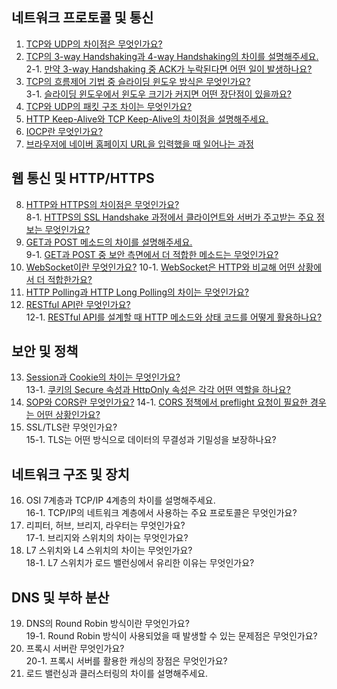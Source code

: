## 네트워크 프로토콜 및 통신

1. [TCP와 UDP의 차이점은 무엇인가요?](https://github.com/inflearn-cs-study/cs/tree/main/Network/NT_01)
2. [TCP의 3-way Handshaking과 4-way Handshaking의 차이를 설명해주세요.](https://github.com/inflearn-cs-study/cs/tree/main/Network/NT_02) <br>
2-1. [만약 3-way Handshaking 중 ACK가 누락된다면 어떤 일이 발생하나요?](https://github.com/inflearn-cs-study/cs/tree/main/Network/NT_02) 
3. [TCP의 흐름제어 기법 중 슬라이딩 윈도우 방식은 무엇인가요?](https://github.com/inflearn-cs-study/cs/tree/main/Network/NT_02) <br>
3-1. [슬라이딩 윈도우에서 윈도우 크기가 커지면 어떤 장단점이 있을까요?](https://github.com/inflearn-cs-study/cs/tree/main/Network/NT_02)
4. [TCP와 UDP의 패킷 구조 차이는 무엇인가요?](https://github.com/inflearn-cs-study/cs/tree/main/Network/NT_03)
5. [HTTP Keep-Alive와 TCP Keep-Alive의 차이점을 설명해주세요.](https://github.com/inflearn-cs-study/cs/tree/main/Network/NT_03)
6. [IOCP란 무엇인가요?](https://github.com/inflearn-cs-study/cs/tree/main/Network/NT_04) <br>
7. [브라우저에 네이버 홈페이지 URL을 입력했을 때 일어나는 과정](https://github.com/inflearn-cs-study/cs/tree/main/Network/NT_04) <br>

## 웹 통신 및 HTTP/HTTPS

8. [HTTP와 HTTPS의 차이점은 무엇인가요?](https://github.com/inflearn-cs-study/cs/tree/main/Network/NT_05)  
8-1. [HTTPS의 SSL Handshake 과정에서 클라이언트와 서버가 주고받는 주요 정보는 무엇인가요?](https://github.com/inflearn-cs-study/cs/tree/main/Network/NT_05)  
9. [GET과 POST 메소드의 차이를 설명해주세요.](https://github.com/inflearn-cs-study/cs/tree/main/Network/NT_05)  
9-1. [GET과 POST 중 보안 측면에서 더 적합한 메소드는 무엇인가요?](https://github.com/inflearn-cs-study/cs/tree/main/Network/NT_05)  
10. [WebSocket이란 무엇인가요?](https://github.com/inflearn-cs-study/cs/tree/main/Network/NT_06)
10-1. [WebSocket은 HTTP와 비교해 어떤 상황에서 더 적합한가요?](https://github.com/inflearn-cs-study/cs/tree/main/Network/NT_06)
11. [HTTP Polling과 HTTP Long Polling의 차이는 무엇인가요?](https://github.com/inflearn-cs-study/cs/tree/main/Network/NT_06) 
12. [RESTful API란 무엇인가요?](https://github.com/inflearn-cs-study/cs/tree/main/Network/NT_07) <br>
12-1. [RESTful API를 설계할 때 HTTP 메소드와 상태 코드를 어떻게 활용하나요?](https://github.com/inflearn-cs-study/cs/tree/main/Network/NT_07)

## 보안 및 정책

13. [Session과 Cookie의 차이는 무엇인가요?](https://github.com/inflearn-cs-study/cs/tree/main/Network/NT_07) <br>
13-1. [쿠키의 Secure 속성과 HttpOnly 속성은 각각 어떤 역할을 하나요?](https://github.com/inflearn-cs-study/cs/tree/main/Network/NT_07)  
14. [SOP와 CORS란 무엇인가요?](https://github.com/inflearn-cs-study/cs/tree/main/Network/NT_08)
14-1. [CORS 정책에서 preflight 요청이 필요한 경우는 어떤 상황인가요?](https://github.com/inflearn-cs-study/cs/tree/main/Network/NT_08)  
15. SSL/TLS란 무엇인가요?  
15-1. TLS는 어떤 방식으로 데이터의 무결성과 기밀성을 보장하나요?  

## 네트워크 구조 및 장치

16. OSI 7계층과 TCP/IP 4계층의 차이를 설명해주세요.  
16-1. TCP/IP의 네트워크 계층에서 사용하는 주요 프로토콜은 무엇인가요?
17. 리피터, 허브, 브리지, 라우터는 무엇인가요?  
17-1. 브리지와 스위치의 차이는 무엇인가요?
18. L7 스위치와 L4 스위치의 차이는 무엇인가요?  
18-1. L7 스위치가 로드 밸런싱에서 유리한 이유는 무엇인가요?  

## DNS 및 부하 분산

19. DNS의 Round Robin 방식이란 무엇인가요?  
19-1. Round Robin 방식이 사용되었을 때 발생할 수 있는 문제점은 무엇인가요?  
20. 프록시 서버란 무엇인가요?  
20-1. 프록시 서버를 활용한 캐싱의 장점은 무엇인가요?  
21. 로드 밸런싱과 클러스터링의 차이를 설명해주세요.
